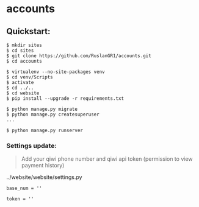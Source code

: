 # accounts

## Quickstart:
```
$ mkdir sites
$ cd sites 
$ git clone https://github.com/RuslanGR1/accounts.git
$ cd accounts

$ virtualenv --no-site-packages venv
$ cd venv/Scripts
$ activate
$ cd ../..
$ cd website
$ pip install --upgrade -r requirements.txt

$ python manage.py migrate
$ python manage.py createsuperuser
...

$ python manage.py runserver
```

### Settings update:
> Add your qiwi phone number and qiwi api token (permission to view payment history)

../website/website/settings.py
```
base_num = ''

token = ''
```
